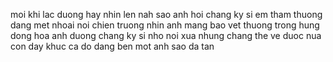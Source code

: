 moi khi lac duong hay nhin len nah sao anh hoi
chang ky si em tham thuong dang met nhoai noi chien truong
nhin anh mang bao vet thuong
trong hung dong hoa anh duong
chang ky si nho noi xua nhung chang the ve duoc nua
con day khuc ca do dang ben mot anh sao da tan


